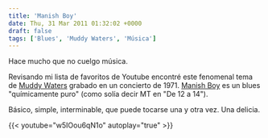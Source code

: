 ```yaml
---
title: 'Manish Boy'
date: Thu, 31 Mar 2011 01:32:02 +0000
draft: false
tags: ['Blues', 'Muddy Waters', 'Música']
---
```


Hace mucho que no cuelgo música. 

Revisando mi lista de favoritos de Youtube encontré este fenomenal tema de [Muddy Waters](http://es.wikipedia.org/wiki/Muddy_Waters) grabado en un concierto de 1971. [Manish Boy](http://en.wikipedia.org/wiki/Mannish_Boy) es un blues "químicamente puro" (como solía decir MT en "De 12 a 14"). 

Básico, simple, interminable, que puede tocarse una y otra vez. Una delicia.

{{< youtube="w5IOou6qN1o" autoplay="true" >}}

